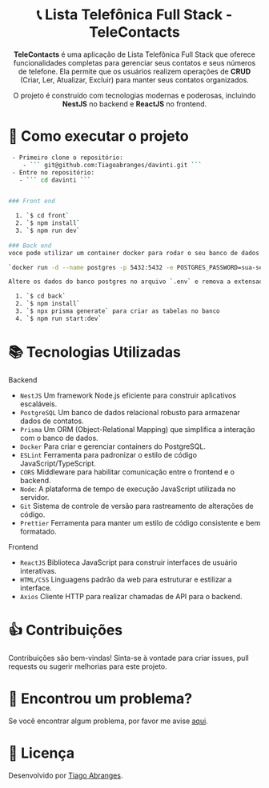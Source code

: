 

<h1 align="center">📞 Lista Telefônica Full Stack - TeleContacts</h1>

<p align="center">
  <strong>TeleContacts</strong> é uma aplicação de Lista Telefônica Full Stack que oferece funcionalidades completas para gerenciar seus contatos e seus números de telefone. Ela permite que os usuários realizem operações de <strong>CRUD</strong> (Criar, Ler, Atualizar, Excluir) para manter seus contatos organizados.
</p>

<p align="center">
  O projeto é construído com tecnologias modernas e poderosas, incluindo <strong>NestJS</strong> no backend e <strong>ReactJS</strong> no frontend.
</p>

# 🚀 Como executar o projeto

```bash
 - Primeiro clone o repositório:
    - ``` git@github.com:Tiagoabranges/davinti.git ```
 - Entre no repositório: 
   - ``` cd davinti ```


### Front end

  1. `$ cd front`
  2. `$ npm install` 
  3. `$ npm run dev`
  
### Back end
voce pode utilizar um container docker para rodar o seu banco de dados postgres

`docker run -d --name postgres -p 5432:5432 -e POSTGRES_PASSWORD=sua-senha -v pgdata:/var/lib/postgresql/data postgres`

Altere os dados do banco postgres no arquivo `.env` e remova a extensao example

  1. `$ cd back`
  2. `$ npm install`
  3. `$ npx prisma generate` para criar as tabelas no banco
  4. `$ npm run start:dev`

```

# :books: Tecnologias Utilizadas

Backend
 
+ `NestJS` Um framework Node.js eficiente para construir aplicativos escaláveis.
+ `PostgreSQL` Um banco de dados relacional robusto para armazenar dados de contatos.
+ `Prisma` Um ORM (Object-Relational Mapping) que simplifica a interação com o banco de dados.
+ `Docker` Para criar e gerenciar containers do PostgreSQL.
+ `ESLint` Ferramenta para padronizar o estilo de código JavaScript/TypeScript.
+ `CORS` Middleware para habilitar comunicação entre o frontend e o backend.
+ `Node`: A plataforma de tempo de execução JavaScript utilizada no servidor.
+ `Git` Sistema de controle de versão para rastreamento de alterações de código.
+ `Prettier` Ferramenta para manter um estilo de código consistente e bem formatado.

Frontend

+ `ReactJS` Biblioteca JavaScript para construir interfaces de usuário interativas.
+ `HTML/CSS` Linguagens padrão da web para estruturar e estilizar a interface.
+ `Axios` Cliente HTTP para realizar chamadas de API para o backend.

  

#  :thumbsup: Contribuições
Contribuições são bem-vindas! Sinta-se à vontade para criar issues, pull requests ou sugerir melhorias para este projeto.

# 🐛 Encontrou um problema?
Se você encontrar algum problema, por favor me avise [aqui](https://www.linkedin.com/in/tiagoabranges/).


# 📝 Licença
Desenvolvido por [Tiago Abranges](https://www.linkedin.com/in/tiagoabranges/).
